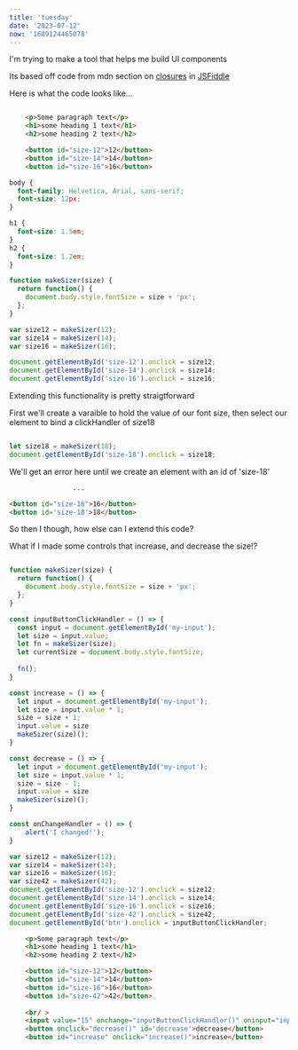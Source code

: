 ```yaml
---
title: 'tuesday'
date: '2023-07-12'
now: '1689124465078'
---
```


I'm trying to make a tool that helps me build UI components

Its based off code from mdn section on [closures](https://developer.mozilla.org/en-US/docs/Web/JavaScript/Closures) in [JSFiddle](https://jsfiddle.net/hotae160/)

Here is what the code looks like...


```html

    <p>Some paragraph text</p>
    <h1>some heading 1 text</h1>
    <h2>some heading 2 text</h2>

    <button id="size-12">12</button>
    <button id="size-14">14</button>
    <button id="size-16">16</button>
```

```css
body {
  font-family: Helvetica, Arial, sans-serif;
  font-size: 12px;
}

h1 {
  font-size: 1.5em;
}
h2 {
  font-size: 1.2em;
}
```

```js
function makeSizer(size) {
  return function() {
    document.body.style.fontSize = size + 'px';
  };
}

var size12 = makeSizer(12);
var size14 = makeSizer(14);
var size16 = makeSizer(16);

document.getElementById('size-12').onclick = size12;
document.getElementById('size-14').onclick = size14;
document.getElementById('size-16').onclick = size16;
```


Extending this functionality is pretty straigtforward



First we'll create a varaible to hold the value of our font size,
then select our element to bind a clickHandler of size18

```js

let size18 = makeSizer(18);
document.getElementById('size-18').onclick = size18;
```

We'll get an error here until we create an element with an id of 'size-18'


```html
                ...

<button id="size-16">16</button>
<button id='size-18'>18</button>

```



So then I though, how else can I extend this code?


What if I made some controls that increase, and decrease the size!?


```js

function makeSizer(size) {
  return function() {
    document.body.style.fontSize = size + 'px';
  };
}

const inputButtonClickHandler = () => {
  const input = document.getElementById('my-input');
  let size = input.value;
  let fn = makeSizer(size);
  let currentSize = document.body.style.fontSize;
  
  fn();
}

const increase = () => {
  let input = document.getElementById('my-input');
  let size = input.value * 1;
  size = size + 1;
  input.value = size
  makeSizer(size)();
}

const decrease = () => {
  let input = document.getElementById('my-input');
  let size = input.value * 1;
  size = size - 1;
  input.value = size
  makeSizer(size)();
}

const onChangeHandler = () => {
	alert('I changed!');
}

var size12 = makeSizer(12);
var size14 = makeSizer(14);
var size16 = makeSizer(16);
var size42 = makeSizer(42);
document.getElementById('size-12').onclick = size12;
document.getElementById('size-14').onclick = size14;
document.getElementById('size-16').onclick = size16;
document.getElementById('size-42').onclick = size42;
document.getElementById('btn').onclick = inputButtonClickHandler;


```

```html
    <p>Some paragraph text</p>
    <h1>some heading 1 text</h1>
    <h2>some heading 2 text</h2>

    <button id="size-12">12</button>
    <button id="size-14">14</button>
    <button id="size-16">16</button>
    <button id="size-42">42</button>
    
    <br/ >
    <input value="15" onchange="inputButtonClickHandler()" oninput="inputButtonClickHandler()" id='my-input' class='inputStyle' placeholder='enter size here...' />
    <button onclick="decrease()" id='decrease'>decrease</button>
    <button id="increase" onclick="increase()">increase</button>

```